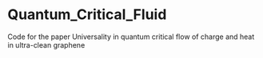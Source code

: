 # Quantum_Critical_Fluid
Code for the paper Universality in quantum critical flow of charge and heat in ultra-clean graphene
